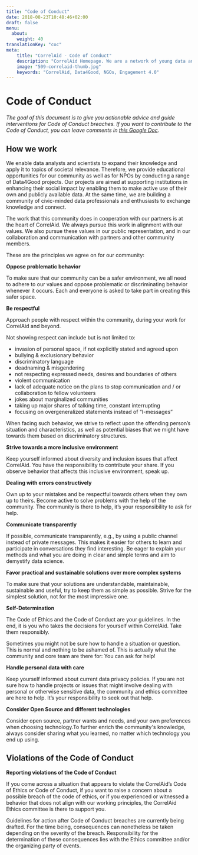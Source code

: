 ```yaml
---
title: "Code of Conduct"
date: 2018-08-23T10:48:46+02:00
draft: false
menu:
  about:
    weight: 40
translationKey: "coc"
meta:
    title: "CorrelAid - Code of Conduct"
    description: "CorrelAid Homepage. We are a network of young data analysts that wants to change the world with a more inclusive, integrated and innovative approach to data analysis."
    image: "509-correlaid-thumb.jpg"
    keywords: "CorrelAid, Data4Good, NGOs, Engagement 4.0"
---
```


# Code of Conduct


*The goal of this document is to give you actionable advice and guide interventions for Code of Conduct breaches.*
_If you want to contribute to the Code of Conduct, you can leave comments in [this Google Doc](https://docs.google.com/document/d/13pzXFAYiH_rVnN1draAAcEi75EHspb7vZBhldCuMTl8/edit?usp=sharing)._



## How we work

We enable data analysts and scientists to expand their knowledge and apply it to topics of societal relevance. Therefore, we provide educational opportunities for our community as well as for NPOs by conducting a range of Data4Good projects. Our projects are aimed at supporting institutions in enhancing their social impact by enabling them to make active use of their own and publicly available data. At the same time, we are building a community of civic-minded data professionals and enthusiasts to exchange knowledge and connect.

The work that this community does in cooperation with our partners is at the heart of CorrelAid. We always pursue this work in alignment with our values. We also pursue these values in our public representation, and in our collaboration and communication with partners and other community members. 

These are the principles we agree on for our community:

**Oppose problematic behavior**

To make sure that our community can be a safer environment, we all need to adhere to our values and oppose problematic or discriminating behavior whenever it occurs. Each and everyone is asked to take part in creating this safer space.

**Be respectful**

Approach people with respect within the community, during your work for CorrelAid and beyond.

Not showing respect can include but is not limited to: 



* invasion of personal space, if not explicitly stated and agreed upon
* bullying & exclusionary behavior
* discriminatory language
* deadnaming & misgendering
* not respecting expressed needs, desires and boundaries of others
* violent communication 
* lack of adequate notice on the plans to stop communication and / or collaboration to fellow volunteers
* jokes about marginalized communities 
* taking up major shares of talking time, constant interrupting 
* focusing on overgeneralized statements instead of “I-messages”

When facing such behavior, we strive to reflect upon the offending person’s situation and characteristics, as well as potential biases that we might have towards them based on discriminatory structures.

**Strive towards a more inclusive environment**

Keep yourself informed about diversity and inclusion issues that affect CorrelAid. You have the responsibility to contribute your share. If you observe behavior that affects this inclusive environment, speak up.

**Dealing with errors constructively**

Own up to your mistakes and be respectful towards others when they own up to theirs. Become active to solve problems with the help of the community. The community is there to help, it’s your responsibility to ask for help.

**Communicate transparently**

If possible, communicate transparently, e.g., by using a public channel instead of private messages. This makes it easier for others to learn and participate in conversations they find interesting. Be eager to explain your methods and what you are doing in clear and simple terms and aim to demystify data science. 

**Favor practical and sustainable solutions over more complex systems**

To make sure that your solutions are understandable, maintainable, sustainable and useful, try to keep them as simple as possible. Strive for the simplest solution, not for the most impressive one. 

**Self-Determination**

The Code of Ethics and the Code of Conduct are your guidelines. In the end, it is you who takes the decisions for yourself within CorrelAid. Take them responsibly. 

Sometimes you might not be sure how to handle a situation or question. This is normal and nothing to be ashamed of. This is actually what the community and core team are there for: You can ask for help!

**Handle personal data with care**

Keep yourself informed about current data privacy policies. If you are not sure how to handle projects or issues that might involve dealing with personal or otherwise sensitive data, the community and ethics committee are here to help. It’s your responsibility to seek out that help.

**Consider Open Source and different technologies**

Consider open source, partner wants and needs, and your own preferences when choosing technology.To further enrich the community's knowledge, always consider sharing what you learned, no matter which technology you end up using.


## Violations of the Code of Conduct

**Reporting violations of the Code of Conduct**

If you come across a situation that appears to violate the CorrelAid’s Code of Ethics or Code of Conduct, if you want to raise a concern about a possible breach of the code of ethics, or if you experienced or witnessed a behavior that does not align with our working principles, the CorrelAid Ethics committee is there to support you. 

Guidelines for action after Code of Conduct breaches are currently being drafted. For the time being, consequences can nonetheless be taken depending on the severity of the breach. Responsibility for the determination of these consequences lies with the Ethics committee and/or the organizing party of events.
